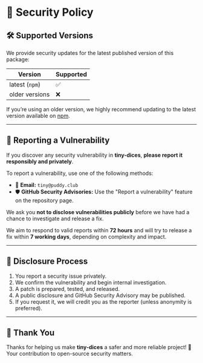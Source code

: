 # 🔐 Security Policy

## 🛠 Supported Versions

We provide security updates for the latest published version of this package:

| Version        | Supported |
|----------------|-----------|
| latest (`npm`) | ✅        |
| older versions | ❌        |

If you’re using an older version, we highly recommend updating to the latest version available on [npm](https://www.npmjs.com/package/tiny-dices).

---

## 📣 Reporting a Vulnerability

If you discover any security vulnerability in **tiny-dices**, **please report it responsibly and privately**.

To report a vulnerability, use one of the following methods:

- 📧 **Email:** `tiny@puddy.club`
- 🛡️ **GitHub Security Advisories:** Use the "Report a vulnerability" feature on the repository page.

We ask you **not to disclose vulnerabilities publicly** before we have had a chance to investigate and release a fix.

We aim to respond to valid reports within **72 hours** and will try to release a fix within **7 working days**, depending on complexity and impact.

---

## 📝 Disclosure Process

1. You report a security issue privately.
2. We confirm the vulnerability and begin internal investigation.
3. A patch is prepared, tested, and released.
4. A public disclosure and GitHub Security Advisory may be published.
5. If you request it, we will credit you as the reporter (unless anonymity is preferred).

---

## 🙏 Thank You

Thanks for helping us make **tiny-dices** a safer and more reliable project! 💙  
Your contribution to open-source security matters.

